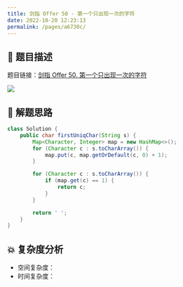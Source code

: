 ```yaml
---
title: 剑指 Offer 50 - 第一个只出现一次的字符
date: 2022-10-20 12:23:13
permalink: /pages/a6730c/
---
```

## 📃 题目描述

题目链接：[剑指 Offer 50. 第一个只出现一次的字符](https://leetcode.cn/problems/di-yi-ge-zhi-chu-xian-yi-ci-de-zi-fu-lcof/)

![](https://cs-wiki.oss-cn-shanghai.aliyuncs.com/img/image-20221020122349995.png)

## 🔔 解题思路


```java
class Solution {
    public char firstUniqChar(String s) {
        Map<Character, Integer> map = new HashMap<>();
        for (Character c : s.toCharArray()) {
            map.put(c, map.getOrDefault(c, 0) + 1);
        }

        for (Character c : s.toCharArray()) {
            if (map.get(c) == 1) {
                return c;
            }
        }

        return ' ';
    }
}
```

## 💥 复杂度分析

- 空间复杂度：
- 时间复杂度：
